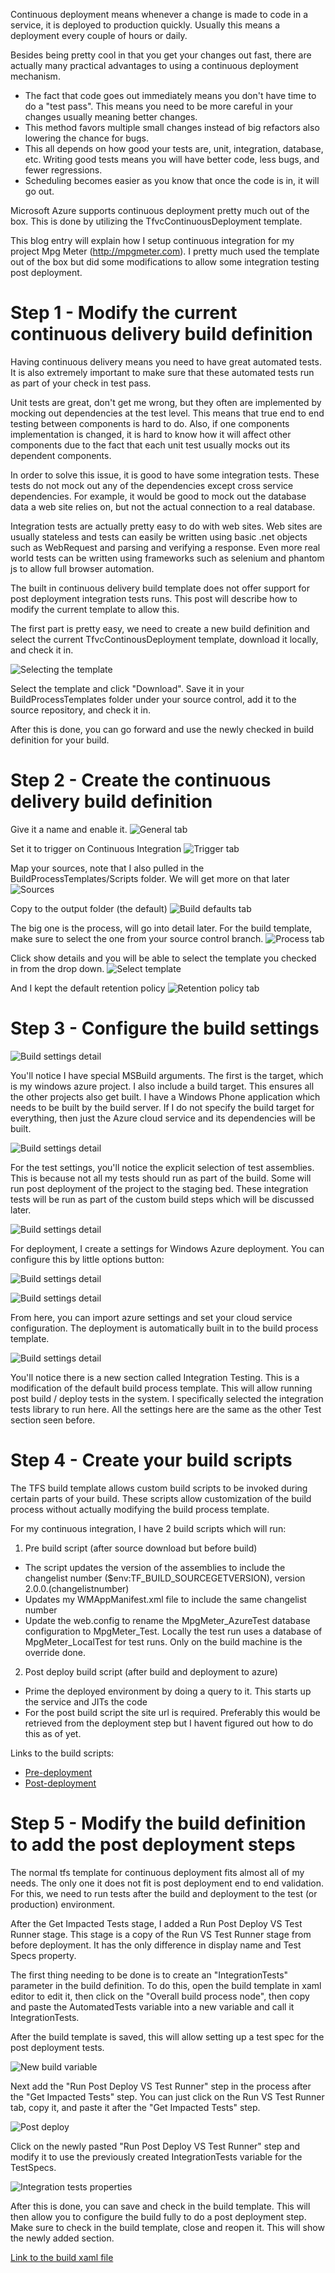 Continuous deployment means whenever a change is made to code in a service, it is deployed to production quickly.  Usually this means a deployment every couple of hours or daily.

Besides being pretty cool in that you get your changes out fast, there are actually many practical advantages to using a continuous deployment mechanism.
- The fact that code goes out immediately means you don't have time to do a "test pass".  This means you need to be more careful in your changes usually meaning better changes.
- This method favors multiple small changes instead of big refactors also lowering the chance for bugs.
- This all depends on how good your tests are, unit, integration, database, etc.  Writing good tests means you will have better code, less bugs, and fewer regressions.
- Scheduling becomes easier as you know that once the code is in, it will go out.


Microsoft Azure supports continuous deployment pretty much out of the box.  This is done by utilizing the TfvcContinuousDeployment template.

This blog entry will explain how I setup continuous integration for my project Mpg Meter (<http://mpgmeter.com>).  I pretty much used the template out of the box but did some modifications to allow some integration testing post deployment.


# Step 1 - Modify the current continuous delivery build definition

Having continuous delivery means you need to have great automated tests.  It is also extremely important to make sure that these automated tests run as part of your check in test pass.

Unit tests are great, don't get me wrong, but they often are implemented by mocking out dependencies at the test level.  This means that true end to end testing between components is hard to do.  Also, if one components implementation is changed, it is hard to know how it will affect other components due to the fact that each unit test usually mocks out its dependent components.

In order to solve this issue, it is good to have some integration tests.  These tests do not mock out any of the dependencies except cross service dependencies.  For example, it would be good to mock out the database data a web site relies on, but not the actual connection to a real database.

Integration tests are actually pretty easy to do with web sites.  Web sites are usually stateless and tests can easily be written using basic .net objects such as WebRequest and parsing and verifying a response.  Even more real world tests can be written using frameworks such as selenium and phantom js to allow full browser automation.

The built in continuous delivery build template does not offer support for post deployment integration tests runs.  This post will describe how to modify the current template to allow this.

The first part is pretty easy, we need to create a new build definition and select the current TfvcContinousDeployment template, download it locally, and check it in.

![Selecting the template](/img/AzureContinuousDeployment/01_TemplateSelection.png)

Select the template and click "Download".  Save it in your BuildProcessTemplates folder under your source control, add it to the source repository, and check it in.

After this is done, you can go forward and use the newly checked in build definition for your build.

# Step 2 - Create the continuous delivery build definition

Give it a name and enable it.
![General tab](/img/AzureContinuousDeployment/02_GeneralTab.png)

Set it to trigger on Continuous Integration
![Trigger tab](/img/AzureContinuousDeployment/03_TriggerTab.png)

Map your sources, note that I also pulled in the BuildProcessTemplates/Scripts folder.  We will get more on that later
![Sources](/img/AzureContinuousDeployment/01_SourceTab.png)

Copy to the output folder (the default)
![Build defaults tab](/img/AzureContinuousDeployment/04_BuildsDefaultsTab.png)

The big one is the process, will go into detail later.  For the build template, make sure to select the one from your source control branch.
![Process tab](/img/AzureContinuousDeployment/05_ProcessTab.png)

Click show details and you will be able to select the template you checked in from the drop down.
![Select template](/img/AzureContinuousDeployment/06_SelectTemplate.png)

And I kept the default retention policy
![Retention policy tab](/img/AzureContinuousDeployment/07_RetentionPolicyTab.png)

# Step 3 - Configure the build settings

![Build settings detail](/img/AzureContinuousDeployment/08_BuildSettingsDetail1.png)

You'll notice I have special MSBuild arguments.  The first is the target, which is my windows azure project.  I also include a build target.  This ensures all the other projects also get built.  I have a Windows Phone application which needs to be built by the build server.  If I do not specify the build target for everything, then just the Azure cloud service and its dependencies will be built.

![Build settings detail](/img/AzureContinuousDeployment/09_BuildSettingsDetail2.png)

For the test settings, you'll notice the explicit selection of test assemblies.  This is because not all my tests should run as part of the build.  Some will run post deployment of the project to the staging bed.  These integration tests will be run as part of the custom build steps which will be discussed later.

![Build settings detail](/img/AzureContinuousDeployment/10_BuildSettingsDetail3.png)

For deployment, I create a settings for Windows Azure deployment.  You can configure this by little options button:

![Build settings detail](/img/AzureContinuousDeployment/11_BuildSettingsDetail4.png)

![Build settings detail](/img/AzureContinuousDeployment/12_AzureDeployment.png)

From here, you can import azure settings and set your cloud service configuration.  The deployment is automatically built in to the build process template.

![Build settings detail](/img/AzureContinuousDeployment/13_PostDeployTests.png)

You'll notice there is a new section called Integration Testing.  This is a modification of the default build process template.  This will allow running post build / deploy tests in the system.  I specifically selected the integration tests library to run here.  All the settings here are the same as the other Test section seen before.

# Step 4 - Create your build scripts

The TFS build template allows custom build scripts to be invoked during certain parts of your build.  These scripts allow customization of the build process without actually modifying the build process template.

For my continuous integration, I have 2 build scripts which will run:
1. Pre build script (after source download but before build)
 - The script updates the version of the assemblies to include the changelist number ($env:TF_BUILD_SOURCEGETVERSION), version 2.0.0.(changelistnumber)
 - Updates my WMAppManifest.xml file to include the same changelist number
 - Update the web.config to rename the MpgMeter_AzureTest database configuration to MpgMeter_Test.  Locally the test run uses a database of MpgMeter_LocalTest for test runs.  Only on the build machine is the override done.
2. Post deploy build script (after build and deployment to azure)
 - Prime the deployed environment by doing a query to it.  This starts up the service and JITs the code
 - For the post build script the site url is required.  Preferably this would be retrieved from the deployment step but I havent figured out how to do this as of yet.

Links to the build scripts:
- [Pre-deployment](/etc/AzureContinuousDeployment/PreBuild.ps1)
- [Post-deployment](/etc/AzureContinuousDeployment/PostDeploy.ps1)

# Step 5 - Modify the build definition to add the post deployment steps

The normal tfs template for continuous deployment fits almost all of my needs.  The only one it does not fit is post deployment end to end validation.  For this, we need to run tests after the build and deployment to the test (or production) environment.

After the Get Impacted Tests stage, I added a Run Post Deploy VS Test Runner stage.  This stage is a copy of the Run VS Test Runner stage from before deployment.  It has the only difference in display name and Test Specs property.

The first thing needing to be done is to create an "IntegrationTests" parameter in the build definition.  To do this, open the build template in xaml editor to edit it, then click on the "Overall build process node", then copy and paste the AutomatedTests variable into a new variable and call it IntegrationTests.

After the build template is saved, this will allow setting up a test spec for the post deployment tests.

![New build variable](/img/AzureContinuousDeployment/14_BuildDefinitionNewVariable.png)

Next add the "Run Post Deploy VS Test Runner" step in the process after the "Get Impacted Tests" step.  You can just click on the Run VS Test Runner tab, copy it, and paste it after the "Get Impacted Tests" step.

![Post deploy](/img/AzureContinuousDeployment/15_RunPostDeploy.png)

Click on the newly pasted "Run Post Deploy VS Test Runner" step and modify it to use the previously created IntegrationTests variable for the TestSpecs.

![Integration tests properties](/img/AzureContinuousDeployment/16_IntegrationTestsProperties.png)

After this is done, you can save and check in the build template.  This will then allow you to configure the build fully to do a post deployment step.  Make sure to check in the build template, close and reopen it.  This will show the newly added section.

[Link to the build xaml file](/etc/AzureContinuousDeployment/TfvcContinuousDeploymentTemplate.12.xaml)